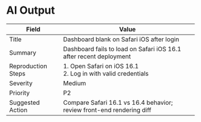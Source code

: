 # AI Output

| Field              | Value                                                                 |
|-------------------|------------------------------------------------------------------------|
| Title              | Dashboard blank on Safari iOS after login                             |
| Summary            | Dashboard fails to load on Safari iOS 16.1 after recent deployment     |
| Reproduction Steps | 1. Open Safari on iOS 16.1<br>2. Log in with valid credentials         |
| Severity           | Medium                                                                 |
| Priority           | P2                                                                     |
| Suggested Action   | Compare Safari 16.1 vs 16.4 behavior; review front-end rendering diff  |
